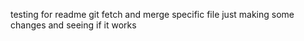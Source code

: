 testing for readme git fetch and merge specific file
just making some changes and seeing if it works